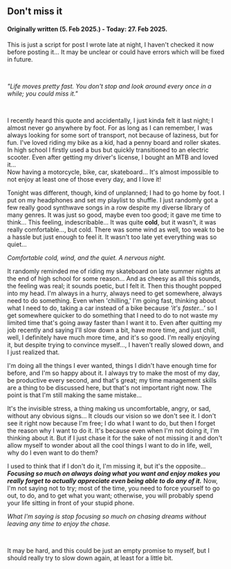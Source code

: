 ## Don't miss it

#### Originally written (5. Feb 2025.) - Today: 27. Feb 2025.

This is just a script for post I wrote late at night, I haven't checked it now before posting it... It may be unclear or could have errors which will be fixed in future.

<br/>

_"Life moves pretty fast. You don't stop and look around every once in a while; you could miss it."_

<br/>

I recently heard this quote and accidentally, I just kinda felt it last night; I almost never go anywhere by foot. For as long as I can remember, I was always looking for some sort of transport, not because of laziness, but for fun. I've loved riding my bike as a kid, had a penny board and roller skates. In high school I firstly used a bus but quickly transitioned to an electric scooter. Even after getting my driver's license, I bought an MTB and loved it... <br/> Now having a motorcycle, bike, car, skateboard... It's almost impossible to not enjoy at least one of those every day, and I love it!

Tonight was different, though, kind of unplanned; I had to go home by foot. I put on my headphones and set my playlist to shuffle. I just randomly got a few really good synthwave songs in a row despite my diverse library of many genres. It was just so good, maybe even too good; it gave me time to think... This feeling, indescribable... It was quite **cold**, but it wasn't, it was really comfortable..., but cold. There was some wind as well, too weak to be a hassle but just enough to feel it. It wasn't too late yet everything was so quiet...

_Comfortable cold, wind, and the quiet. A nervous night._

It randomly reminded me of riding my skateboard on late summer nights at the end of high school for some reason... And as cheesy as all this sounds, the feeling was real; it sounds poetic, but I felt it. Then this thought popped into my head. I'm always in a hurry, always need to get somewhere, always need to do something. Even when 'chilling,' I'm going fast, thinking about what I need to do, taking a car instead of a bike because _'it's faster...'_ so I get somewhere quicker to do something that I need to do to not waste my limited time that's going away faster than I want it to. Even after quitting my job recently and saying I'll slow down a bit, have more time, and just chill, well, I definitely have much more time, and it's so good. I'm really enjoying it, but despite trying to convince myself..., I haven't really slowed down, and I just realized that.

I'm doing all the things I ever wanted, things I didn't have enough time for before, and I'm so happy about it. I always try to make the most of my day, be productive every second, and that's great; my time management skills are a thing to be discussed here, but that's not important right now. The point is that I'm still making the same mistake...

It's the invisible stress, a thing making us uncomfortable, angry, or sad, without any obvious signs... It clouds our vision so we don't see it. I don't see it right now because I'm free; I do what I want to do, but then I forget the reason why I want to do it. It's because even when I'm not doing it, I'm thinking about it. But if I just chase it for the sake of not missing it and don't allow myself to wonder about all the cool things I want to do in life, well, why do I even want to do them?

I used to think that if I don't do it, I'm missing it, but it's the opposite...
_**Focusing so much on always doing what you want and enjoy makes you really forget to actually appreciate even being able to do any of it.**_ Now, I'm not saying not to try; most of the time, you need to force yourself to go out, to do, and to get what you want; otherwise, you will probably spend your life sitting in front of your stupid phone.

_What I'm saying is stop focusing so much on chasing dreams without leaving any time to enjoy the chase._

<br/>

It may be hard, and this could be just an empty promise to myself, but I should really try to slow down again, at least for a little bit.
